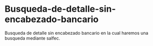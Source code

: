 # Busqueda-de-detalle-sin-encabezado-bancario
Busqueda de detalle sin encabezado bancario en la cual haremos una busqueda mediante salfec.

